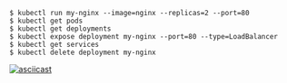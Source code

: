 
```
$ kubectl run my-nginx --image=nginx --replicas=2 --port=80
$ kubectl get pods
$ kubectl get deployments
$ kubectl expose deployment my-nginx --port=80 --type=LoadBalancer
$ kubectl get services
$ kubectl delete deployment my-nginx
```

[![asciicast](https://asciinema.org/a/544tp8t2zs7tha2llxos6zogt.png)](https://asciinema.org/a/544tp8t2zs7tha2llxos6zogt)
